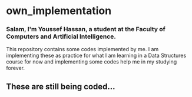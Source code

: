 # own_implementation
### Salam, I'm Youssef Hassan, a student at the Faculty of Computers and Artificial Intelligence.
This repository contains some codes implemented by me.
I am implementing these as practice for what I am learning in a Data Structures course for now and implementing some codes help me in my studying forever.
## These are still being coded...
